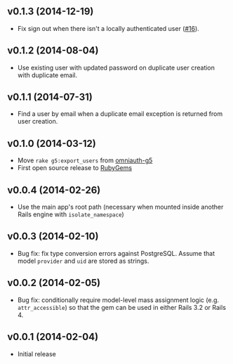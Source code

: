 ## v0.1.3 (2014-12-19)

* Fix sign out when there isn't a locally authenticated user
  ([#16](https://github.com/G5/devise_g5_authenticatable/pull/16)).

## v0.1.2 (2014-08-04)
* Use existing user with updated password on duplicate user creation with
  duplicate email.

## v0.1.1 (2014-07-31)
* Find a user by email when a duplicate email exception is returned from 
  user creation.

## v0.1.0 (2014-03-12)

* Move `rake g5:export_users` from
  [omniauth-g5](https://github.com/g5search/omniauth-g5)
* First open source release to [RubyGems](https://rubygems.org)

## v0.0.4 (2014-02-26)

* Use the main app's root path (necessary when mounted inside another Rails
  engine with `isolate_namespace`)

## v0.0.3 (2014-02-10)

* Bug fix: fix type conversion errors against PostgreSQL. Assume that model
`provider` and `uid` are stored as strings.

## v0.0.2 (2014-02-05)

* Bug fix: conditionally require model-level mass assignment logic
  (e.g. `attr_accessible`) so that the gem can be used in either Rails 3.2 or
  Rails 4.

## v0.0.1 (2014-02-04)

* Initial release
